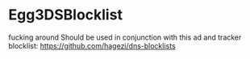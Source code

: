 # Egg3DSBlocklist
fucking around
Should be used in conjunction with this ad and tracker blocklist: https://github.com/hagezi/dns-blocklists
